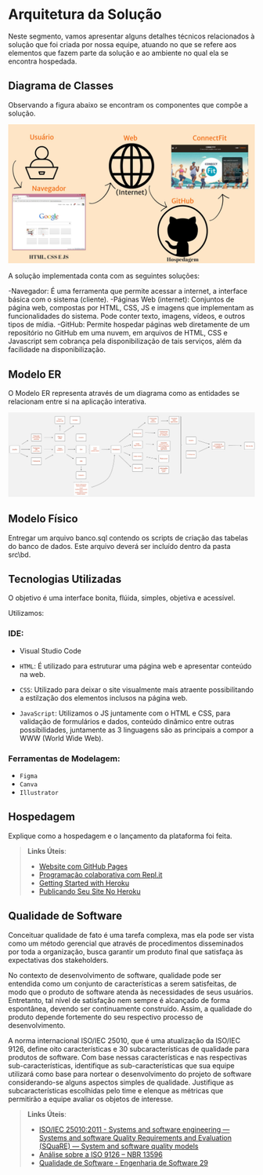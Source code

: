 # Arquitetura da Solução


Neste segmento, vamos apresentar alguns detalhes técnicos relacionados à solução que foi criada por nossa equipe, atuando no que se refere aos elementos que fazem parte da solução e ao ambiente no qual ela se encontra hospedada. 

## Diagrama de Classes

Observando a figura abaixo se encontram os componentes que compõe a solução.

![Diagrama de Componentes](img/Corpo.jpg)

A solução implementada conta com as seguintes soluções:

-Navegador: É uma ferramenta que permite acessar a internet, a interface básica com o sistema (cliente).
-Páginas Web (internet): Conjuntos de página web, compostas por HTML, CSS, JS e imagens que implementam as funcionalidades do sistema. Pode conter texto, imagens, vídeos, e outros tipos de mídia.
-GitHub: Permite hospedar páginas web diretamente de um repositório no GitHub em uma nuvem, em arquivos de HTML, CSS e Javascript sem cobrança pela disponibilização de tais serviços, além da facilidade na disponibilização. 

## Modelo ER

O Modelo ER representa através de um diagrama como as entidades se relacionam entre si na aplicação interativa.

![ModeloER](img/EntidadesRelacionamentos.jpg)

## Modelo Físico

Entregar um arquivo banco.sql contendo os scripts de criação das tabelas do banco de dados. Este arquivo deverá ser incluído dentro da pasta src\bd.

## Tecnologias Utilizadas

O objetivo é uma interface bonita, flúida, simples, objetiva e acessível. 

Utilizamos:

### IDE:
 - Visual Studio Code

- `HTML`: É utilizado para estruturar uma página web e apresentar conteúdo na web. 
- `CSS`: Utilizado para deixar o site visualmente mais atraente possibilitando a estilzação dos elementos inclusos na página web.
- `JavaScript`: Utilizamos o JS juntamente com o HTML e CSS, para validação de formulários e dados, conteúdo dinâmico entre outras possibilidades, juntamente as 3 linguagens são as principais a compor a WWW (World Wide Web). 

### Ferramentas de Modelagem:
- `Figma`
- `Canva`
- `Illustrator`

## Hospedagem

Explique como a hospedagem e o lançamento da plataforma foi feita.

> **Links Úteis**:
>
> - [Website com GitHub Pages](https://pages.github.com/)
> - [Programação colaborativa com Repl.it](https://repl.it/)
> - [Getting Started with Heroku](https://devcenter.heroku.com/start)
> - [Publicando Seu Site No Heroku](http://pythonclub.com.br/publicando-seu-hello-world-no-heroku.html)

## Qualidade de Software

Conceituar qualidade de fato é uma tarefa complexa, mas ela pode ser vista como um método gerencial que através de procedimentos disseminados por toda a organização, busca garantir um produto final que satisfaça às expectativas dos stakeholders.

No contexto de desenvolvimento de software, qualidade pode ser entendida como um conjunto de características a serem satisfeitas, de modo que o produto de software atenda às necessidades de seus usuários. Entretanto, tal nível de satisfação nem sempre é alcançado de forma espontânea, devendo ser continuamente construído. Assim, a qualidade do produto depende fortemente do seu respectivo processo de desenvolvimento.

A norma internacional ISO/IEC 25010, que é uma atualização da ISO/IEC 9126, define oito características e 30 subcaracterísticas de qualidade para produtos de software.
Com base nessas características e nas respectivas sub-características, identifique as sub-características que sua equipe utilizará como base para nortear o desenvolvimento do projeto de software considerando-se alguns aspectos simples de qualidade. Justifique as subcaracterísticas escolhidas pelo time e elenque as métricas que permitirão a equipe avaliar os objetos de interesse.

> **Links Úteis**:
>
> - [ISO/IEC 25010:2011 - Systems and software engineering — Systems and software Quality Requirements and Evaluation (SQuaRE) — System and software quality models](https://www.iso.org/standard/35733.html/)
> - [Análise sobre a ISO 9126 – NBR 13596](https://www.tiespecialistas.com.br/analise-sobre-iso-9126-nbr-13596/)
> - [Qualidade de Software - Engenharia de Software 29](https://www.devmedia.com.br/qualidade-de-software-engenharia-de-software-29/18209/)
